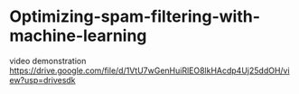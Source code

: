 # Optimizing-spam-filtering-with-machine-learning

video demonstration https://drive.google.com/file/d/1VtU7wGenHuiRlEO8lkHAcdp4Uj25ddOH/view?usp=drivesdk
